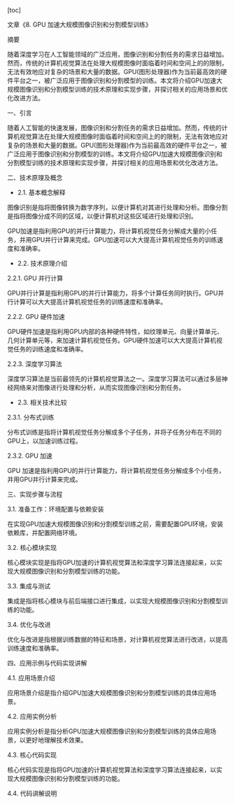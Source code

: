 
[toc]                    
                
                
文章《8. GPU 加速大规模图像识别和分割模型训练》

摘要

随着深度学习在人工智能领域的广泛应用，图像识别和分割任务的需求日益增加。然而，传统的计算机视觉算法在处理大规模图像时面临着时间和空间上的的限制，无法有效地应对复杂的场景和大量的数据。GPU(图形处理器)作为当前最高效的硬件平台之一，被广泛应用于图像识别和分割模型的训练。本文将介绍GPU加速大规模图像识别和分割模型训练的技术原理和实现步骤，并探讨相关的应用场景和优化改进方法。

一、引言

随着人工智能的快速发展，图像识别和分割任务的需求日益增加。然而，传统的计算机视觉算法在处理大规模图像时面临着时间和空间上的的限制，无法有效地应对复杂的场景和大量的数据。GPU(图形处理器)作为当前最高效的硬件平台之一，被广泛应用于图像识别和分割模型的训练。本文将介绍GPU加速大规模图像识别和分割模型训练的技术原理和实现步骤，并探讨相关的应用场景和优化改进方法。

二、技术原理及概念

- 2.1. 基本概念解释

图像识别是指将图像转换为数字序列，以便计算机对其进行处理和分析。图像分割是指将图像分成不同的区域，以便计算机对这些区域进行处理和识别。

GPU加速是指利用GPU的并行计算能力，将计算机视觉任务分解成大量的小任务，并用GPU并行计算来完成。GPU加速可以大大提高计算机视觉任务的训练速度和准确率。

- 2.2. 技术原理介绍

2.2.1. GPU 并行计算

GPU并行计算是指利用GPU的并行计算能力，将多个计算任务同时执行。GPU并行计算可以大大提高计算机视觉任务的训练速度和准确率。

2.2.2. GPU 硬件加速

GPU硬件加速是指利用GPU内部的各种硬件特性，如纹理单元、向量计算单元、几何计算单元等，来加速计算机视觉任务。GPU硬件加速可以大大提高计算机视觉任务的训练速度和准确率。

2.2.3. 深度学习算法

深度学习算法是当前最领先的计算机视觉算法之一。深度学习算法可以通过多层神经网络来对图像进行处理和分析，从而实现图像识别和分割任务。

- 2.3. 相关技术比较

2.3.1. 分布式训练

分布式训练是指将计算机视觉任务分解成多个子任务，并将子任务分布在不同的GPU上，以加速训练过程。

2.3.2. GPU 加速

GPU 加速是指利用GPU的并行计算能力，将计算机视觉任务分解成多个小任务，并用GPU并行计算来完成。

三、实现步骤与流程

3.1. 准备工作：环境配置与依赖安装

在实现GPU加速大规模图像识别和分割模型训练之前，需要配置GPU环境，安装依赖库，并配置网络环境。

3.2. 核心模块实现

核心模块实现是指将GPU加速的计算机视觉算法和深度学习算法连接起来，以实现大规模图像识别和分割模型训练的功能。

3.3. 集成与测试

集成是指将核心模块与前后端接口进行集成，以实现大规模图像识别和分割模型训练的功能。

3.4. 优化与改进

优化与改进是指根据训练数据的特征和场景，对计算机视觉算法进行改进，以提高训练速度和准确率。

四、应用示例与代码实现讲解

4.1. 应用场景介绍

应用场景介绍是指介绍GPU加速大规模图像识别和分割模型训练的具体应用场景。

4.2. 应用实例分析

应用实例分析是指分析GPU加速大规模图像识别和分割模型训练的具体应用场景，以更好地理解技术效果。

4.3. 核心代码实现

核心代码实现是指将GPU加速的计算机视觉算法和深度学习算法连接起来，以实现大规模图像识别和分割模型训练的功能。

4.4. 代码讲解说明

